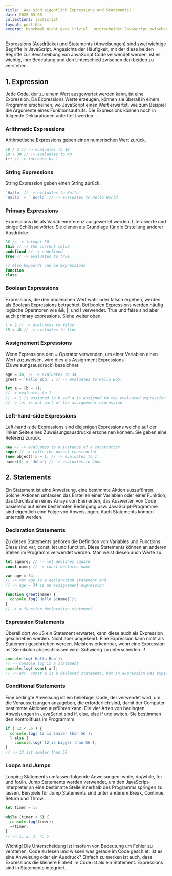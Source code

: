 ```yaml
---
title:  Was sind eigentlich Expressions und Statements?
date: 2020-03-08
collections: javascript
layout: post.hbs
excerpt: Manchmal nicht ganz trivial, unterscheidet Javascript zwischen Expressions und Statements. Ein Primer zu den Ausdrücken. 
---
```


Expressions (Ausdrücke) und Statements (Anweisungen) sind zwei wichtige Begriffe in JavaScript. Angesichts der Häufigkeit, mit der diese beiden Begriffe zur Beschreibung von JavaScript Code verwendet werden, ist es wichtig, ihre Bedeutung und den Unterschied zwischen den beiden zu verstehen.

## 1. Expression

Jede Code, der zu einem Wert ausgewertet werden kann, ist eine Expression. Da Expressions Werte erzeugen, können sie überall in einem Programm erscheinen, wo JavaScript einen Wert erwartet, wie zum Beispiel die Argumente eines Funktionsaufrufs. Die Expressions können noch in folgende Deklarationen untertteilt werden.

### Arithmetic Expressions

Arithmetische Expressions geben einen numerischen Wert zurück.

```js
20 / 2 // -> evaluates to 10
10 + 30 // -> evaluates to 40
i++ // -> increase by 1
```

### String Expressions

String Expression geben einen String zurück.

```js
`Hallo` // -> evaluates to Hallo
`Hallo` + ` World` // -> evaluates to Hello World
```

### Primary Expressions

Expressions die als Variablenreferenz ausgewertet werden, Literalwerte und einige Schlüsselwörter. Sie dienen als Grundlage für die Erstellung anderer Ausdrücke.

```js
36 // -> integer 36
this // -> the current value
undefined // -> undefined
true // -> evaluates to true

// also keywords can be expressions
function
class
```

### Boolean Expressions

Expressions, die den booleschen Wert wahr oder falsch ergeben, werden als Boolean Expressions betrachtet. Bei boolen Expressions werden häufig logische Operatoren wie &&, || und ! verwendet. True und false sind aber auch primary expressions. Siehe weiter oben.

```js
1 > 2 // -> evaluates to false
35 < 48 // -> evaluates to true
```

### Assignement Expressions

Wenn Expressions den = Operator verwenden, um einer Variablen einen Wert zuzuweisen, wird dies als Assignment Expressions (Zuweisungsausdruck) bezeichnet. 

```js
age = 34; // -> evaluates to 34
greet = `Hallo Bob!`; // -> evaluates to Hallo Bob!

let a = (b = 1); 
// -> evaluates to 1
// -> 1 is assigned to b and a is assigned to the evaluated expression b = 1
// -> let is not part of the assignement expression
```

### Left-hand-side Expressions

Left-hand-side Expressions sind diejenigen Expressions welche auf der linken Seite eines Zuweisungsausdrucks erscheinen können. Sie geben eine Referenz zurück.

```js
new // -> evaluates to a instance of a constructor
super // -> calls the parent constructor
(new object).x = 1; // -> evaluates to 1
names[4] = `John`; // -> evaluates to John
```

## 2. Statements

Ein Statement ist eine Anweisung, eine bestimmte Aktion auszuführen. Solche Aktionen umfassen das Erstellen einer Variablen oder einer Funktion, das Durchlaufen eines Arrays von Elementen, das Auswerten von Code basierend auf einer bestimmten Bedingung usw. JavaScript-Programme sind eigentlich eine Folge von Anweisungen. Auch Statements können unterteilt werden.

### Declaration Statements

Zu diesen Statements gehören die Definition von Variables und Functions. Diese sind var, const, let und function. Diese Statements können an anderen Stellen im Programm verwendet werden. Man weist diesen auch Werte zu.  

```js
let square; // -> let declares square
const name; // -> const declares name

var age = 34;
// -> var age is a declaration statement and 
// -> age = 34 is an assignement expression

function greet(name) {
  console.log(`Hallo ${name}`);
}
// -> a function declaration statement 
```

### Expression Statements

Überall dort wo JS ein Statement erwartet, kann diese auch als Expression geschrieben werden. Nicht aber umgekehrt. Eine Expression kann nicht als Statement geschrieben werden. Meistens erkennbar, wenn eine Expression mit Semikolon abgeschlossen wird. Schwierig zu unterscheiden...!

```js
console.log(`Hallo Bob`);
// -> console.log is a statement
console.log( const a ); 
// -> err, const a is a declared statement, but an expression was expected
```

### Conditional Statements

Eine bedingte Anweisung ist ein beliebiger Code, der verwendet wird, um die Voraussetzungen anzugeben, die erforderlich sind, damit der Computer bestimmte Aktionen ausführen kann. Die vier Arten von bedingten Anweisungen in JavaScript sind if, else, else if und switch. Sie bestimmen den Kontrollfluss im Programmm.

```js
if ( 12 < 56 ) {
  console.log(`12 is smaler than 56`);
  } else {
    console.log(`12 is bigger than 56`);
}
// -> 12 ist smaler than 56
```

### Loops and Jumps

Looping Statements umfassen folgende Anweisungen: while, do/while, for und for/in. Jump Statements werden verwendet, um den JavaScript-Interpreter an eine bestimmte Stelle innerhalb des Programms springen zu lassen. Beispiele für Jump Statements sind unter anderem Break, Continue, Return und Throw.

```js
let timer = 1;

while (timer < 5) {
  console.log(timer);
  ++timer;
}
// -> 1, 2, 3, 4, 5
```

Wichtig! Die Unterscheidung ist insofern von Bedeutung um Fehler zu verstehen, Code zu lesen und wissen was gerade im Code geschiet. Ist es eine Anweisung oder ein Ausdruck? Einfach zu merken ist auch, dass Expressions die kleinere Einheit im Code ist als ein Statement. Expressions sind in Statements integriert. 